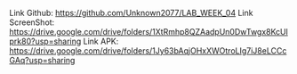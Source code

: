 Link Github:
https://github.com/Unknown2077/LAB_WEEK_04
Link ScreenShot:
https://drive.google.com/drive/folders/1XtRmhp8QZAadpUn0DwTwgx8KcUlprk80?usp=sharing
Link APK:
https://drive.google.com/drive/folders/1Jy63bAqjOHxXWOtroLIg7iJ8eLCCcGAq?usp=sharing
